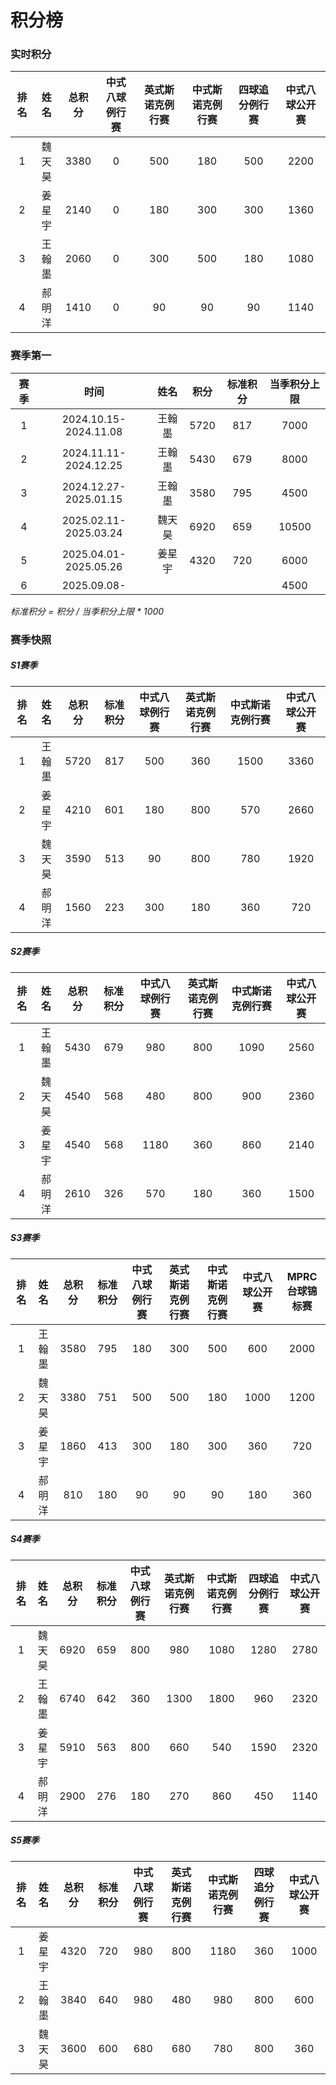 # 积分榜

### 实时积分

| 排名 | 姓名   | 总积分 | 中式八球例行赛 | 英式斯诺克例行赛 | 中式斯诺克例行赛 | 四球追分例行赛 | 中式八球公开赛 |
| :--: | :---: | :----: | :----------: | :-------------: | :------------: | :-----------: | :----------:  |
| 1    | 魏天昊 | 3380  |   0           |   500           |   180          |    500        |  2200        |
| 2    | 姜星宇 | 2140  |   0           |   180           |   300          |    300        |  1360        |
| 3    | 王翰墨 | 2060  |   0           |   300           |   500          |    180        |  1080        |
| 4    | 郝明洋 | 1410  |   0           |    90           |    90          |     90        |  1140        |

### 赛季第一

| 赛季 | 时间                  | 姓名   | 积分 | 标准积分 | 当季积分上限  |
| :--: | :------------------: | :----: | :--: | :-----: | :----------: |
| 1    | 2024.10.15-2024.11.08 | 王翰墨 | 5720 |  817    | 7000         |
| 2    | 2024.11.11-2024.12.25 | 王翰墨 | 5430 |  679    | 8000         |
| 3    | 2024.12.27-2025.01.15 | 王翰墨 | 3580 |  795    | 4500         |
| 4    | 2025.02.11-2025.03.24 | 魏天昊 | 6920 |  659    | 10500        |
| 5    | 2025.04.01-2025.05.26 | 姜星宇 | 4320 |  720    | 6000         |
| 6    | 2025.09.08-           |       |      |         | 4500         |

*标准积分 = 积分 / 当季积分上限 \* 1000*

### 赛季快照

##### S1赛季

| 排名 | 姓名   | 总积分 | 标准积分 | 中式八球例行赛 | 英式斯诺克例行赛 | 中式斯诺克例行赛 | 中式八球公开赛 |
| :--: | :---: | :----: | :-----: | :----------: | :-------------: | :-------------: | :----------:  |
| 1    | 王翰墨 | 5720  |   817    |   500        |   360           |   1500          |   3360       |
| 2    | 姜星宇 | 4210  |   601    |   180        |   800           |   570           |   2660       |
| 3    | 魏天昊 | 3590  |   513    |   90         |   800           |   780           |   1920       |
| 4    | 郝明洋 | 1560  |   223    |   300        |   180           |   360           |   720        |

##### S2赛季

| 排名 | 姓名   | 总积分 | 标准积分 | 中式八球例行赛 | 英式斯诺克例行赛 | 中式斯诺克例行赛 | 中式八球公开赛 |
| :--: | :---: | :----: | :-----: | :----------: | :-------------: | :-------------: | :----------:  |
| 1    | 王翰墨 | 5430  |   679    |   980        |   800           |   1090          |   2560       |
| 2    | 魏天昊 | 4540  |   568    |   480        |   800           |   900           |   2360       |
| 3    | 姜星宇 | 4540  |   568    |   1180       |   360           |   860           |   2140       |
| 4    | 郝明洋 | 2610  |   326    |   570        |   180           |   360           |   1500       |

##### S3赛季

| 排名 | 姓名   | 总积分 | 标准积分 | 中式八球例行赛 | 英式斯诺克例行赛 | 中式斯诺克例行赛 | 中式八球公开赛 | MPRC台球锦标赛 |
| :--: | :---: | :----: | :-----: | :----------: | :-------------: | :-------------: | :----------:  | :-----------: |
| 1    | 王翰墨 | 3580  |   795    |   180        |   300           |   500           |   600        |   2000       |
| 2    | 魏天昊 | 3380  |   751    |   500        |   500           |   180           |   1000       |   1200       |
| 3    | 姜星宇 | 1860  |   413    |   300        |   180           |   300           |   360        |   720        |
| 4    | 郝明洋 | 810   |   180    |   90         |   90            |   90            |   180        |   360        |

##### S4赛季

| 排名 | 姓名   | 总积分 | 标准积分 | 中式八球例行赛 | 英式斯诺克例行赛 | 中式斯诺克例行赛 | 四球追分例行赛 | 中式八球公开赛 |
| :--: | :---: | :----: | :-----: | :----------: | :-------------: | :-------------: | :----------: | :-----------: |
| 1    | 魏天昊 | 6920  |   659    |   800        |   980           |   1080          |   1280       |   2780        |
| 2    | 王翰墨 | 6740  |   642    |   360        |   1300          |   1800          |   960        |   2320        |
| 3    | 姜星宇 | 5910  |   563    |   800        |   660           |   540           |   1590       |   2320        |
| 4    | 郝明洋 | 2900  |   276    |   180        |   270           |   860           |   450        |   1140        |

##### S5赛季

| 排名 | 姓名   | 总积分 | 标准积分 | 中式八球例行赛 | 英式斯诺克例行赛 | 中式斯诺克例行赛 | 四球追分例行赛 | 中式八球公开赛 |
| :--: | :---: | :----: | :-----: | :----------: | :-------------: | :-------------: | :----------: | :-----------: |
| 1    | 姜星宇 | 4320  |   720    |  980        |   800         |   1180          |   360       |   1000        |
| 2    | 王翰墨 | 3840  |   640    |  980        |   480         |    980          |   800       |    600        |
| 3    | 魏天昊 | 3600  |   600    |  680        |   680         |    780          |   800       |    360        |